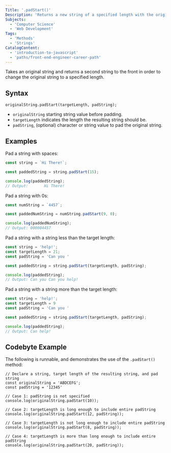 ```yaml
---
Title: '.padStart()'
Description: 'Returns a new string of a specified length with the original string padded from the start with a given string.'
Subjects:
  - 'Computer Science'
  - 'Web Development'
Tags:
  - 'Methods'
  - 'Strings'
CatalogContent:
  - 'introduction-to-javascript'
  - 'paths/front-end-engineer-career-path'
---
```


Takes an original string and returns a second string to the front in order to change the original string to a specified length.

## Syntax

```pseudo
originalString.padStart(targetLength, padString);
```

- `originalString` starting string value before padding.
- `targetLength` indicates the length the resulting string should be.
- `padString`, (optional) character or string value to pad the original string.

## Examples


Pad a string with spaces:

```js
const string = `Hi There!`;

const paddedString = string.padStart(15);

console.log(paddedString);
// Output:       Hi There!
```

Pad a string with 0s:

```js
const numString = `4457`;

const paddedNumString = numString.padStart(9, 0);

console.log(paddedNumString);
// Output: 000004457
```

Pad a string with a string less than the target length:

```js
const string = 'help!';
const targetLength = 21;
const padString = 'Can you '

const paddedString = string.padStart(targetLength, padString);

console.log(paddedString);
// Output: Can you Can you help!
```

Pad a string with a string more than the target length:

```js
const string = 'help!';
const targetLength = 9
const padString = 'Can you '

const paddedString = string.padStart(targetLength, padString);

console.log(paddedString);
// Output: Can help!
```

## Codebyte Example

The following is runnable, and demonstrates the use of the `.padStart()` method:

```codebyte/javascript
// Declare a string, target length of the resulting string, and pad string
const originalString = 'ABDCEFG';
const padString = '12345'

// Case 1: padString is not specified
console.log(originalString.padStart(10));

// Case 2: targetLength is long enough to include entire padString
console.log(originalString.padStart(12, padString));

// Case 3: targetLength is not long enough to include entire padString
console.log(originalString.padStart(8, padString));

// Case 4: targetLength is more than long enough to include entire padString
console.log(originalString.padStart(20, padString));
```
